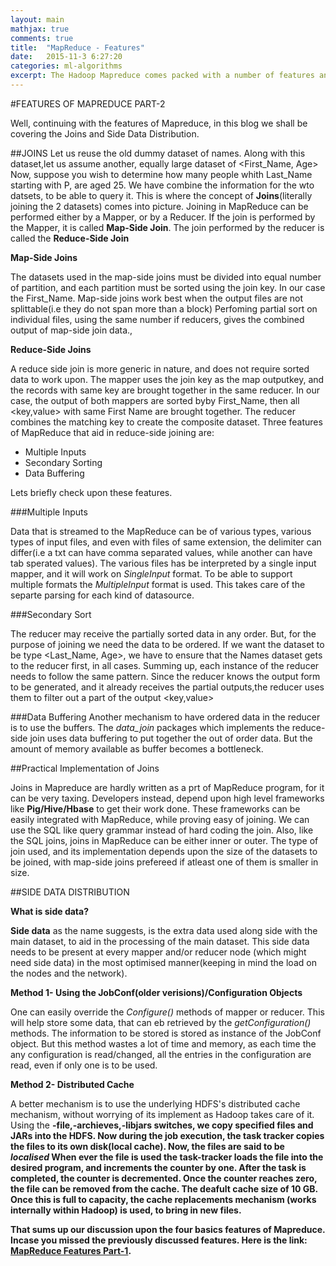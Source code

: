 ```yaml
---
layout: main
mathjax: true
comments: true
title:  "MapReduce - Features"
date:   2015-11-3 6:27:20
categories: ml-algorithms
excerpt: The Hadoop Mapreduce comes packed with a number of features and utilities to help us around. Some of the key features
---
```


#FEATURES OF MAPREDUCE PART-2

Well, continuing with the features of Mapreduce, in this blog we shall be covering the Joins and Side Data Distribution.

##JOINS
Let us reuse the old dummy dataset of names. Along with this dataset,let us assume another, equally large dataset of \<First_Name, Age\>
Now, suppose you wish to determine how many people whith Last_Name starting with P, are aged 25. We have combine the information for the wto datsets, to be able to query it. This is where the concept of <strong>Joins</strong>(literally joining the 2 datasets) comes into picture. Joining in MapReduce can be performed either by a Mapper, or by a Reducer. If the join is performed by the Mapper, it is called <strong>Map-Side Join</strong>. The join performed by the reducer is called the <strong>Reduce-Side Join</strong>

**Map-Side Joins** 

The datasets used in the map-side joins must be divided into equal number of partition, and each partition must be sorted using the join key. In our case the First_Name. Map-side joins work best when the output files are not splittable(i.e they do not span more than a block)
Perfoming partial sort on individual files, using the same number if reducers, gives the combined output of map-side join data.,

**Reduce-Side Joins**

A reduce side join is more generic in nature, and does not require sorted data to work upon. The mapper uses the join key as the map outputkey, and the records with same key are brought together in the same reducer. In our case, the output of both mappers are sorted byby First_Name, then all \<key,value\> with same First Name are brought together. The reducer combines the matching key to create the composite dataset. Three features of MapReduce that aid in reduce-side joining are:
* Multiple Inputs
* Secondary Sorting
* Data Buffering
 
Lets briefly check upon these features.

###Multiple Inputs

Data that is streamed to the MapReduce can be of various types, various types of input files, and even with files of same extension, the delimiter can differ(i.e a txt can have comma separated values, while another can have tab sperated values). The various files has be interpreted by a single input mapper, and it will work on *SingleInput* format. To be able to support multiple formats the *MultipleInput* format is used. This takes care of the separte parsing for each kind of datasource.

###Secondary Sort

The reducer may receive the partially sorted data in any order. But, for the purpose of joining we need the data to be ordered. If we want the dataset to be type \<Last_Name, Age\>, we have to ensure that the Names dataset gets to the reducer first, in all cases. Summing up, each instance of the reducer needs to follow the same pattern. Since the reducer knows the output form to be generated, and it already receives the partial outputs,the reducer uses them to filter out a part of the output \<key,value\>

###Data Buffering
Another mechanism to have ordered data in the reducer is to use the buffers. The *data_join* packages which implements the reduce-side join uses data buffering to put together the out of order data. But the amount of memory available as buffer becomes a bottleneck. 

##Practical Implementation of Joins
 
Joins in Mapreduce are hardly written as a prt of MapReduce program, for it can be very taxing. Developers instead, depend upon high level frameworks like <strong>Pig/Hive/Hbase</strong> to get their work done. These frameworks can be easily integrated with MapReduce, while proving easy of joining. We can use the SQL like query grammar instead of hard coding the join. Also, like the SQL joins, joins in MapReduce can be either inner or outer. The type of join used, and its implementation depends upon the size of the datasets to be joined, with map-side joins prefereed if atleast one of them is smaller in size.

##SIDE DATA DISTRIBUTION

**What is side data?**
	
<strong>Side data</strong> as the name suggests, is the extra data used along side with the main dataset, to aid in the processing of the main dataset. This side data needs to be present at every mapper and/or reducer node (which might need side data) in the most optimised manner(keeping in mind the load on the nodes and the network).

**Method 1- Using the JobConf(older verisions)/Configuration Objects**

One can easily override the *Configure()* methods of mapper or reducer. This will help store some data, that can eb retrieved by the *getConfiguration()* methods. The information to be stored is stored as instance of the JobConf object. But this method wastes a lot of time and memory, as each time the any configuration is read/changed, all the entries in the configuration are read, even if only one is to be used. 

**Method 2- Distributed Cache**

A better mechanism is to use the underlying HDFS's distributed cache mechanism, without worrying of its implement as Hadoop takes care of it. Using the <strong>-file,-archieves,-libjars switches, we copy specified files and JARs into the HDFS. Now during the job execution, the task tracker copies the files to its own disk(local cache). Now, the files are said to be *localised* When ever the file is used the task-tracker loads the file into the desired program, and increments the counter by one. After the task is completed, the counter is decremented. Once the counter reaches zero, the file can be removed from the cache. The deafult cache size of <strong>10 GB</strong>. Once this is full to capacity, the cache replacements mechanism (works internally within Hadoop) is used, to bring in new files.

That sums up our discussion upon the four basics features of Mapreduce. Incase you missed the previously discussed features. Here is the link:
[MapReduce Features  Part-1](http://mldaily.github.io/ml-algorithms/2015/11/03/mapreduce-features.html).
 


